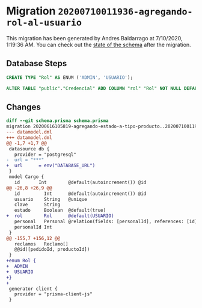 # Migration `20200710011936-agregando-rol-al-usuario`

This migration has been generated by Andres Baldarrago at 7/10/2020, 1:19:36 AM.
You can check out the [state of the schema](./schema.prisma) after the migration.

## Database Steps

```sql
CREATE TYPE "Rol" AS ENUM ('ADMIN', 'USUARIO');

ALTER TABLE "public"."Credencial" ADD COLUMN "rol" "Rol" NOT NULL DEFAULT E'USUARIO';
```

## Changes

```diff
diff --git schema.prisma schema.prisma
migration 20200616105819-agregando-estado-a-tipo-producto..20200710011936-agregando-rol-al-usuario
--- datamodel.dml
+++ datamodel.dml
@@ -1,7 +1,7 @@
 datasource db {
   provider = "postgresql"
-  url = "***"
+  url      = env("DATABASE_URL")
 }
 model Cargo {
   id       Int        @default(autoincrement()) @id
@@ -26,8 +26,9 @@
   id         Int      @default(autoincrement()) @id
   usuario    String   @unique
   clave      String
   estado     Boolean  @default(true)
+  rol        Rol      @default(USUARIO)
   personal   Personal @relation(fields: [personalId], references: [id])
   personalId Int
 }
@@ -155,7 +156,12 @@
   reclamos   Reclamo[]
   @@id([pedidoId, productoId])
 }
+enum Rol {
+  ADMIN
+  USUARIO
+}
+
 generator client {
   provider = "prisma-client-js"
 }
```


